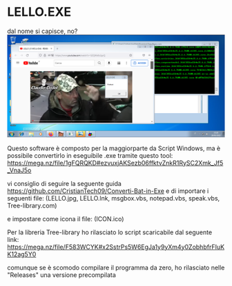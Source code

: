 # LELLO.EXE
dal nome si capisce, no?
![alt text](https://raw.githubusercontent.com/CristianTech09/LELLO.EXE/main/Screen.png)

Questo software è composto per la maggiorparte da Script Windows, ma è possibile convertirlo in eseguibile .exe tramite questo tool: https://mega.nz/file/1gFQRQKD#ezvuxjAKSezb06ffktvZnkR1RySC2Xmk_Jf5_VnaJ5o

vi consiglio di seguire la seguente guida https://github.com/CristianTech09/Converti-Bat-in-Exe
e di importare i seguenti file: 
(LELLO.jpg, 
LELLO.lnk, 
msgbox.vbs, 
notepad.vbs, 
speak.vbs, 
Tree-library.com)

e impostare come icona il file: (ICON.ico)

Per la libreria Tree-library ho rilasciato lo script scaricabile dal seguente link: https://mega.nz/file/F583WCYK#x2SstrPs5W6EgJa1y9yXm4y0ZobhbfrFIuKK12ag5Y0

comunque se è scomodo compilare il programma da zero, ho rilasciato nelle "Releases" una versione precompilata
